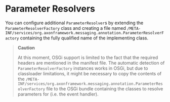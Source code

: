 # Parameter Resolvers

You can configure additional `ParameterResolver`s by extending the `ParameterResolverFactory` class and creating a file
 named `/META-INF/services/org.axonframework.messaging.annotation.ParameterResolverFactory` containing the fully qualified name of the implementing class.

> **Caution**
>
> At this moment, OSGi support is limited to the fact that the required headers are mentioned in the manifest file. 
> The automatic detection of `ParameterResolverFactory` instances works in OSGi, but due to classloader limitations,
>  it might be necessary to copy the contents of the `/META-INF/services/org.axonframework.messaging.annotation.ParameterResolverFactory`
>  file to the OSGi bundle containing the classes to resolve parameters for \(i.e. the event handler\).

<!--## Implementing a Parameter Resolver-->
<!--TODO-->
